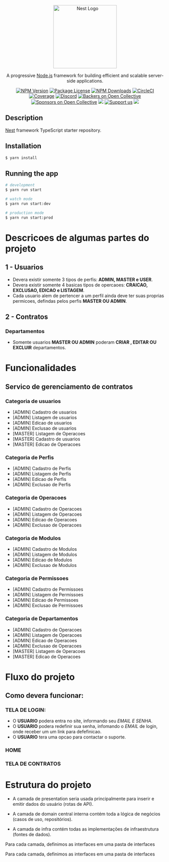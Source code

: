 <p align="center">
  <a href="http://nestjs.com/" target="blank"><img src="https://nestjs.com/img/logo-small.svg" width="200" alt="Nest Logo" /></a>
</p>

[circleci-image]: https://img.shields.io/circleci/build/github/nestjs/nest/master?token=abc123def456
[circleci-url]: https://circleci.com/gh/nestjs/nest

  <p align="center">A progressive <a href="http://nodejs.org" target="_blank">Node.js</a> framework for building efficient and scalable server-side applications.</p>
    <p align="center">
<a href="https://www.npmjs.com/~nestjscore" target="_blank"><img src="https://img.shields.io/npm/v/@nestjs/core.svg" alt="NPM Version" /></a>
<a href="https://www.npmjs.com/~nestjscore" target="_blank"><img src="https://img.shields.io/npm/l/@nestjs/core.svg" alt="Package License" /></a>
<a href="https://www.npmjs.com/~nestjscore" target="_blank"><img src="https://img.shields.io/npm/dm/@nestjs/common.svg" alt="NPM Downloads" /></a>
<a href="https://circleci.com/gh/nestjs/nest" target="_blank"><img src="https://img.shields.io/circleci/build/github/nestjs/nest/master" alt="CircleCI" /></a>
<a href="https://coveralls.io/github/nestjs/nest?branch=master" target="_blank"><img src="https://coveralls.io/repos/github/nestjs/nest/badge.svg?branch=master#9" alt="Coverage" /></a>
<a href="https://discord.gg/G7Qnnhy" target="_blank"><img src="https://img.shields.io/badge/discord-online-brightgreen.svg" alt="Discord"/></a>
<a href="https://opencollective.com/nest#backer" target="_blank"><img src="https://opencollective.com/nest/backers/badge.svg" alt="Backers on Open Collective" /></a>
<a href="https://opencollective.com/nest#sponsor" target="_blank"><img src="https://opencollective.com/nest/sponsors/badge.svg" alt="Sponsors on Open Collective" /></a>
  <a href="https://paypal.me/kamilmysliwiec" target="_blank"><img src="https://img.shields.io/badge/Donate-PayPal-ff3f59.svg"/></a>
    <a href="https://opencollective.com/nest#sponsor"  target="_blank"><img src="https://img.shields.io/badge/Support%20us-Open%20Collective-41B883.svg" alt="Support us"></a>
  <a href="https://twitter.com/nestframework" target="_blank"><img src="https://img.shields.io/twitter/follow/nestframework.svg?style=social&label=Follow"></a>
</p>
  <!--[![Backers on Open Collective](https://opencollective.com/nest/backers/badge.svg)](https://opencollective.com/nest#backer)
  [![Sponsors on Open Collective](https://opencollective.com/nest/sponsors/badge.svg)](https://opencollective.com/nest#sponsor)-->

## Description

[Nest](https://github.com/nestjs/nest) framework TypeScript starter repository.

## Installation

```bash
$ yarn install
```

## Running the app

```bash
# development
$ yarn run start

# watch mode
$ yarn run start:dev

# production mode
$ yarn run start:prod
```

# Descricoes de algumas partes do projeto
## 1 - Usuarios
- Devera existir somente 3 tipos de perfis: **ADMIN, MASTER e USER**.
- Devera existir somente 4 basicas tipos de opercaoes: **CRAICAO, EXCLUSAO, EDICAO e LISTAGEM**.
- Cada usuario alem de pertencer a um perfil ainda deve ter suas proprias permicoes, defindas pelos perfis **MASTER OU ADMIN**.

## 2 - Contratos
### Departamentos
- Somente usuarios **MASTER OU ADMIN** poderam **CRIAR , EDITAR OU EXCLUIR** departamentos.

# Funcionalidades
## Servico de gerenciamento de contratos

### Categoria de usuarios
- [ADMIN] Cadastro de usuarios
- [ADMIN] Listagem de usuarios
- [ADMIN] Edicao de usuarios
- [ADMIN] Exclusao de usuarios
- [MASTER] Listagem de Operacoes
- [MASTER] Cadastro de usuarios
- [MASTER] Edicao de Operacoes

### Categoria de Perfis
- [ADMIN] Cadastro de Perfis
- [ADMIN] Listagem de Perfis
- [ADMIN] Edicao de Perfis
- [ADMIN] Exclusao de Perfis

### Categoria de Operacoes
- [ADMIN] Cadastro de Operacoes
- [ADMIN] Listagem de Operacoes
- [ADMIN] Edicao de Operacoes
- [ADMIN] Exclusao de Operacoes


### Categoria de Modulos
- [ADMIN] Cadastro de Modulos
- [ADMIN] Listagem de Modulos
- [ADMIN] Edicao de Modulos
- [ADMIN] Exclusao de Modulos

### Categoria de Permissoes
- [ADMIN] Cadastro de Permissoes
- [ADMIN] Listagem de Permissoes
- [ADMIN] Edicao de Permissoes
- [ADMIN] Exclusao de Permissoes


### Categoria de Departamentos
- [ADMIN] Cadastro de Operacoes
- [ADMIN] Listagem de Operacoes
- [ADMIN] Edicao de Operacoes
- [ADMIN] Exclusao de Operacoes
- [MASTER] Listagem de Operacoes
- [MASTER] Edicao de Operacoes


# Fluxo do projeto
## Como devera funcionar:
### TELA DE LOGIN:
- O **USUARIO** podera entra no site, informando seu *EMAIL E SENHA*.
- O **USUARIO** podera redefinir sua senha, infomando o *EMAIL* de login, onde receber um um link para defefinicao.
- O **USUARIO** tera uma opcao para contactar o suporte.

### HOME

### TELA DE CONTRATOS


# Estrutura do projeto
- A camada de presentation seria usada principalmente para inserir e emitir dados do usuário (rotas de API).

- A camada de domain central interna contém toda a lógica de negócios (casos de uso, repositórios).

- A camada de infra contém todas as implementações de infraestrutura (fontes de dados).

Para cada camada, definimos as interfaces em uma pasta de interfaces


Para cada camada, definimos as interfaces em uma pasta de interfaces

